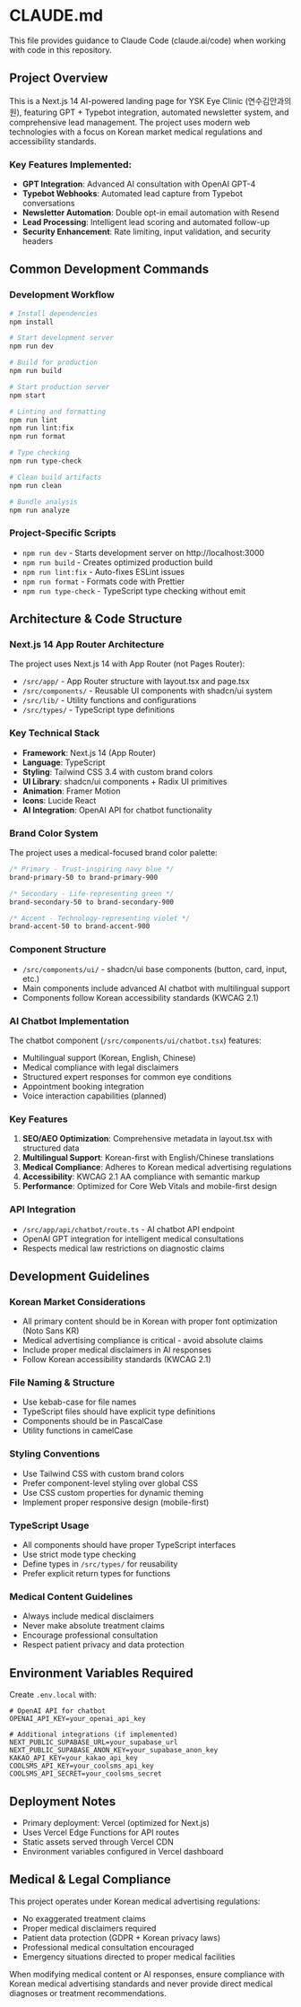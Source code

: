 # CLAUDE.md

This file provides guidance to Claude Code (claude.ai/code) when working with code in this repository.

## Project Overview

This is a Next.js 14 AI-powered landing page for YSK Eye Clinic (연수김안과의원), featuring GPT + Typebot integration, automated newsletter system, and comprehensive lead management. The project uses modern web technologies with a focus on Korean market medical regulations and accessibility standards.

### Key Features Implemented:
- **GPT Integration**: Advanced AI consultation with OpenAI GPT-4
- **Typebot Webhooks**: Automated lead capture from Typebot conversations
- **Newsletter Automation**: Double opt-in email automation with Resend
- **Lead Processing**: Intelligent lead scoring and automated follow-up
- **Security Enhancement**: Rate limiting, input validation, and security headers

## Common Development Commands

### Development Workflow
```bash
# Install dependencies
npm install

# Start development server
npm run dev

# Build for production
npm run build

# Start production server
npm start

# Linting and formatting
npm run lint
npm run lint:fix
npm run format

# Type checking
npm run type-check

# Clean build artifacts
npm run clean

# Bundle analysis
npm run analyze
```

### Project-Specific Scripts
- `npm run dev` - Starts development server on http://localhost:3000
- `npm run build` - Creates optimized production build
- `npm run lint:fix` - Auto-fixes ESLint issues
- `npm run format` - Formats code with Prettier
- `npm run type-check` - TypeScript type checking without emit

## Architecture & Code Structure

### Next.js 14 App Router Architecture
The project uses Next.js 14 with App Router (not Pages Router):
- `/src/app/` - App Router structure with layout.tsx and page.tsx
- `/src/components/` - Reusable UI components with shadcn/ui system
- `/src/lib/` - Utility functions and configurations
- `/src/types/` - TypeScript type definitions

### Key Technical Stack
- **Framework**: Next.js 14 (App Router)
- **Language**: TypeScript
- **Styling**: Tailwind CSS 3.4 with custom brand colors
- **UI Library**: shadcn/ui components + Radix UI primitives
- **Animation**: Framer Motion
- **Icons**: Lucide React
- **AI Integration**: OpenAI API for chatbot functionality

### Brand Color System
The project uses a medical-focused brand color palette:
```css
/* Primary - Trust-inspiring navy blue */
brand-primary-50 to brand-primary-900

/* Secondary - Life-representing green */
brand-secondary-50 to brand-secondary-900

/* Accent - Technology-representing violet */
brand-accent-50 to brand-accent-900
```

### Component Structure
- `/src/components/ui/` - shadcn/ui base components (button, card, input, etc.)
- Main components include advanced AI chatbot with multilingual support
- Components follow Korean accessibility standards (KWCAG 2.1)

### AI Chatbot Implementation
The chatbot component (`/src/components/ui/chatbot.tsx`) features:
- Multilingual support (Korean, English, Chinese)
- Medical compliance with legal disclaimers
- Structured expert responses for common eye conditions
- Appointment booking integration
- Voice interaction capabilities (planned)

### Key Features
1. **SEO/AEO Optimization**: Comprehensive metadata in layout.tsx with structured data
2. **Multilingual Support**: Korean-first with English/Chinese translations
3. **Medical Compliance**: Adheres to Korean medical advertising regulations
4. **Accessibility**: KWCAG 2.1 AA compliance with semantic markup
5. **Performance**: Optimized for Core Web Vitals and mobile-first design

### API Integration
- `/src/app/api/chatbot/route.ts` - AI chatbot API endpoint
- OpenAI GPT integration for intelligent medical consultations
- Respects medical law restrictions on diagnostic claims

## Development Guidelines

### Korean Market Considerations
- All primary content should be in Korean with proper font optimization (Noto Sans KR)
- Medical advertising compliance is critical - avoid absolute claims
- Include proper medical disclaimers in AI responses
- Follow Korean accessibility standards (KWCAG 2.1)

### File Naming & Structure
- Use kebab-case for file names
- TypeScript files should have explicit type definitions
- Components should be in PascalCase
- Utility functions in camelCase

### Styling Conventions
- Use Tailwind CSS with custom brand colors
- Prefer component-level styling over global CSS
- Use CSS custom properties for dynamic theming
- Implement proper responsive design (mobile-first)

### TypeScript Usage
- All components should have proper TypeScript interfaces
- Use strict mode type checking
- Define types in `/src/types/` for reusability
- Prefer explicit return types for functions

### Medical Content Guidelines
- Always include medical disclaimers
- Never make absolute treatment claims
- Encourage professional consultation
- Respect patient privacy and data protection

## Environment Variables Required

Create `.env.local` with:
```env
# OpenAI API for chatbot
OPENAI_API_KEY=your_openai_api_key

# Additional integrations (if implemented)
NEXT_PUBLIC_SUPABASE_URL=your_supabase_url
NEXT_PUBLIC_SUPABASE_ANON_KEY=your_supabase_anon_key
KAKAO_API_KEY=your_kakao_api_key
COOLSMS_API_KEY=your_coolsms_api_key
COOLSMS_API_SECRET=your_coolsms_secret
```

## Deployment Notes

- Primary deployment: Vercel (optimized for Next.js)
- Uses Vercel Edge Functions for API routes
- Static assets served through Vercel CDN
- Environment variables configured in Vercel dashboard

## Medical & Legal Compliance

This project operates under Korean medical advertising regulations:
- No exaggerated treatment claims
- Proper medical disclaimers required
- Patient data protection (GDPR + Korean privacy laws)
- Professional medical consultation encouraged
- Emergency situations directed to proper medical facilities

When modifying medical content or AI responses, ensure compliance with Korean medical advertising standards and never provide direct medical diagnoses or treatment recommendations.
